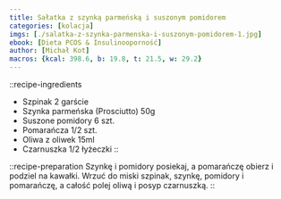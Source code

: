 ```yaml
---
title: Sałatka z szynką parmeńską i suszonym pomidorem
categories: [kolacja]
imgs: [./salatka-z-szynka-parmenska-i-suszonym-pomidorem-1.jpg]
ebook: [Dieta PCOS & Insulinooporność]
author: [Michał Kot]
macros: {kcal: 398.6, b: 19.8, t: 21.5, w: 29.2}
---
```

::recipe-ingredients
- Szpinak 2 garście
- Szynka parmeńska (Prosciutto) 50g
- Suszone pomidory 6 szt.
- Pomarańcza 1/2 szt.
- Oliwa z oliwek 15ml
- Czarnuszka 1/2 łyżeczki
::

::recipe-preparation
Szynkę i pomidory posiekaj, a pomarańczę obierz i podziel na kawałki.
Wrzuć do miski szpinak, szynkę, pomidory i pomarańczę, a całość polej oliwą i posyp czarnuszką.
::